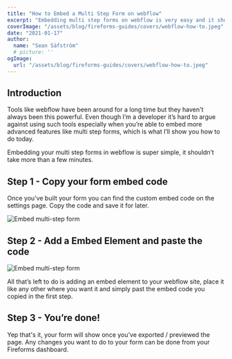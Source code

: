 ```yaml
---
title: "How to Embed a Multi Step Form on webflow"
excerpt: "Embedding multi step forms on webflow is very easy and it shouldn't take more than a few minutes"
coverImage: "/assets/blog/fireforms-guides/covers/webflow-how-to.jpeg"
date: "2021-01-17"
author:
  name: "Sean Säfström"
  # picture: ''
ogImage:
  url: "/assets/blog/fireforms-guides/covers/webflow-how-to.jpeg"
---
```


## Introduction

Tools like webflow have been around for a long time but they haven't always been this powerful. Even though I’m a developer it’s hard to argue against using such tools especially when you’re able to embed more advanced features like multi step forms, which is what I’ll show you how to do today.

Embedding your multi step forms in webflow is super simple, it shouldn’t take more than a few minutes.

## Step 1 - Copy your form embed code

Once you’ve built your form you can find the custom embed code on the settings page. Copy the code and save it for later.

![Embed multi-step form](/assets/blog/fireforms-guides/info-img/how-to-embed-multi-step-form.png "Click the copy button to get your unique embedding code")

## Step 2 - Add a Embed Element and paste the code

![Embed multi-step form](/assets/blog/fireforms-guides/info-img/webflow-embed.png "Click the copy button to get your unique embedding code")

All that’s left to do is adding an embed element to your webflow site, place it like any other where you want it and simply past the embed code you copied in the first step.

## Step 3 - You’re done!

Yep that's it, your form will show once you’ve exported / previewed the page. Any changes you want to do to your form can be done from your Fireforms dashboard.
